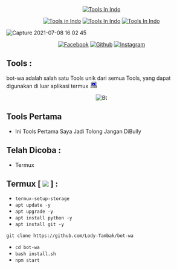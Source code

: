 
<p align="center">
<a href=""><img title="Tools In Indo" src="https://img.shields.io/badge/Tools-Indo-SCRIPT?colorA=%23ff8100&colorB=%23017e40&colorC=%23ff0000&style=for-the-badge"></a>

</p>
<p align="center">
<a href=""><img title="Tools in Indo" src="https://img.shields.io/badge/Tool-Bot-green.svg"></a>
<a href=""><img title="Tools In Indo" src="https://img.shields.io/badge/Version-1.0-green.svg?style=flat-square"></a>
<a href=""><img title="Tools In Indo" src="https://img.shields.io/badge/Maintained%3F-Yes-green.svg"></a>

  ![Capture 2021-07-08 16 02 45](https://user-images.githubusercontent.com/79711216/124895051-62fb6400-e006-11eb-8d62-182b551ff0d7.jpg)

</p>
<p align="center">
<a href="https://www.facebook.com/kangkebun.kangkebun"><img title="Facebook" src="https://img.shields.io/badge/Facebook-black?style=for-the-badge&logo=Facebook"></a>
<a href="https://github.com/Lody-Tambak"><img title="Github" src="https://img.shields.io/badge/Kang-Kebun__-brightgreen?style=for-the-badge&logo=github"></a>
<a href="https://www.instagram.com/lodytambak/"><img title="Instagram" src="https://img.shields.io/badge/INSTAGRAM-purple?style=for-the-badge&logo=instagram"></a>

## Tools :
bot-wa adalah salah satu Tools unik dari semua Tools, yang dapat digunakan di luar aplikasi termux </b> <img src="https://github.com/TheDudeThatCode/TheDudeThatCode/blob/master/Assets/PC.gif" width="20px">

<p align="center"><img src="https://user-images.githubusercontent.com/79711216/124872731-d34abb00-dfef-11eb-8843-384199bb630f.gif" alt="Bt">

## Tools Pertama
* Ini Tools Pertama Saya Jadi Tolong Jangan DiBully

## Telah Dicoba : 
* Termux

## Termux [ </b> <img src="https://github.com/TheDudeThatCode/TheDudeThatCode/blob/master/Assets/Developer.gif" width="35px"> ] :

* `termux-setup-storage`
* `apt update -y`
* `apt upgrade -y`
* `apt install python -y`
* `apt install git -y`
```
git clone https://github.com/Lody-Tambak/bot-wa
```
* `cd bot-wa`
* `bash install.sh`
* `npm start`
